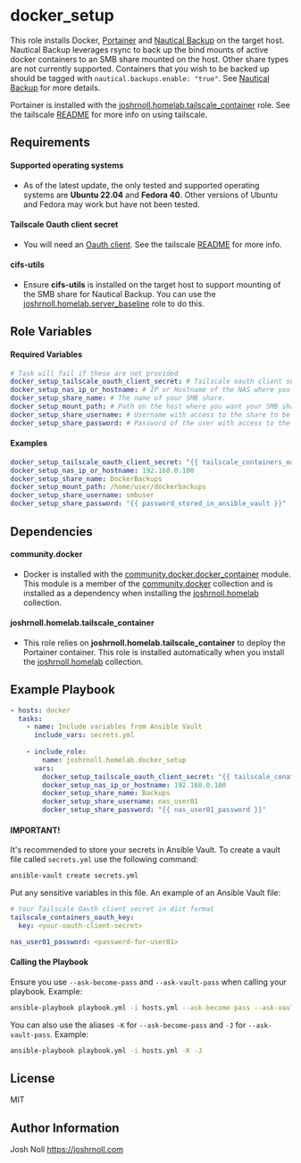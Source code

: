 docker_setup
=========

This role installs Docker, [Portainer](https://www.portainer.io/) and [Nautical Backup](https://github.com/Minituff/nautical-backup) on the target host. Nautical Backup leverages rsync to back up the bind mounts of active docker containers to an SMB share mounted on the host. Other share types are not currently supported. Containers that you wish to be backed up should be tagged with ```nautical.backups.enable: "true"```. See [Nautical Backup](https://github.com/Minituff/nautical-backup) for more details.

Portainer is installed with the [joshrnoll.homelab.tailscale_container](https://galaxy.ansible.com/ui/repo/published/joshrnoll/homelab/content/) role. See the tailscale [README](../../tailscale-info/README.md) for more info on using tailscale. 

Requirements
------------

#### Supported operating systems
- As of the latest update, the only tested and supported operating systems are **Ubuntu 22.04** and **Fedora 40**. Other versions of Ubuntu and Fedora may work but have not been tested.

#### Tailscale Oauth client secret
- You will need an [Oauth client](https://tailscale.com/kb/1215/oauth-clients). See the tailscale [README](../../tailscale-info/README.md) for more info.

#### cifs-utils
- Ensure **cifs-utils** is installed on the target host to support mounting of the SMB share for Nautical Backup. You can use the [joshrnoll.homelab.server_baseline](https://galaxy.ansible.com/ui/repo/published/joshrnoll/homelab/content/) role to do this. 

Role Variables
--------------
#### Required Variables
```YAML
# Task will fail if these are not provided
docker_setup_tailscale_oauth_client_secret: # Tailscale oauth client secret for deploying portainer. See tailscale README for more info. 
docker_setup_nas_ip_or_hostname: # IP or Hostname of the NAS where you host your SMB share. Not the full path to the share
docker_setup_share_name: # The name of your SMB share.
docker_setup_mount_path: # Path on the host where you want your SMB share mounted
docker_setup_share_username: # Username with access to the share to be mounted
docker_setup_share_password: # Password of the user with access to the share to be mounted
```
#### Examples
```YAML
docker_setup_tailscale_oauth_client_secret: "{{ tailscale_containers_oauth_client['secret'] }}" # Stored in Ansible vault
docker_setup_nas_ip_or_hostname: 192.168.0.100
docker_setup_share_name: DockerBackups
docker_setup_mount_path: /home/user/dockerbackups
docker_setup_share_username: smbuser
docker_setup_share_password: "{{ password_stored_in_ansible_vault }}"
```

Dependencies
------------

#### community.docker
- Docker is installed with the [community.docker.docker_container](https://docs.ansible.com/ansible/latest/collections/community/docker/docker_container_module.html) module. This module is a member of the [community.docker](https://galaxy.ansible.com/ui/repo/published/community/docker/) collection and is installed as a dependency when installing the [joshrnoll.homelab](https://galaxy.ansible.com/ui/repo/published/joshrnoll/homelab/) collection.

#### joshrnoll.homelab.tailscale_container
- This role relies on **joshrnoll.homelab.tailscale_container** to deploy the Portainer container. This role is installed automatically when you install the [joshrnoll.homelab](https://galaxy.ansible.com/ui/repo/published/joshrnoll/homelab/) collection.

Example Playbook
----------------
```YAML
- hosts: docker
  tasks:
    - name: Include variables from Ansible Vault
      include_vars: secrets.yml
    
    - include_role:
        name: joshrnoll.homelab.docker_setup
      vars:
        docker_setup_tailscale_oauth_client_secret: "{{ tailscale_conatiners_oauth_client['secret'] }}"
        docker_setup_nas_ip_or_hostname: 192.168.0.100
        docker_setup_share_name: Backups
        docker_setup_share_username: nas_user01
        docker_setup_share_password: "{{ nas_user01_password }}"
```

#### IMPORTANT!

It's recommended to store your secrets in Ansible Vault. To create a vault file called ```secrets.yml``` use the following command:

```bash
ansible-vault create secrets.yml
```

Put any sensitive variables in this file. An example of an Ansible Vault file:

```YAML
# Your Tailscale Oauth client secret in dict format
tailscale_containers_oauth_key:
  key: <your-oauth-client-secret>

nas_user01_password: <password-for-user01>
```

#### Calling the Playbook

Ensure you use ```--ask-become-pass``` and ```--ask-vault-pass``` when calling your playbook. Example:

```bash
ansible-playbook playbook.yml -i hosts.yml --ask-become-pass --ask-vault-pass
```

You can also use the aliases ```-K``` for ```--ask-become-pass``` and ```-J``` for ```--ask-vault-pass```. Example:

```bash
ansible-playbook playbook.yml -i hosts.yml -K -J
```

License
-------

MIT

Author Information
------------------

Josh Noll 
https://joshrnoll.com

